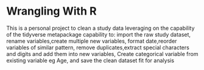 # Wrangling With R
This is a personal project to clean a study data leveraging on the capability of the tidyverse metapackage capability to:
import the raw study dataset, 
rename variables,create multiple new variables,
format date,reorder variables of similar pattern,
remove duplicates,extract special characters and digits and add them into new variables,
Create categorical variable from existing variable eg Age,
and save the clean dataset fit for analysis